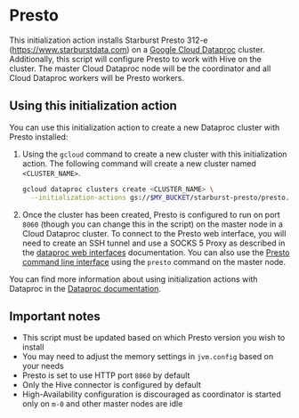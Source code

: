 # Presto

This initialization action installs Starburst Presto 312-e (https://www.starburstdata.com) on a [Google Cloud Dataproc](https://cloud.google.com/dataproc) cluster. Additionally, this script will configure Presto to work with Hive on the cluster. The master Cloud Dataproc node will be the coordinator and all Cloud Dataproc workers will be Presto workers.

## Using this initialization action
You can use this initialization action to create a new Dataproc cluster with Presto installed:

1. Using the `gcloud` command to create a new cluster with this initialization action. The following command will create a new cluster named `<CLUSTER_NAME>`.

    ```bash
    gcloud dataproc clusters create <CLUSTER_NAME> \
      --initialization-actions gs://$MY_BUCKET/starburst-presto/presto.sh
    ```
1. Once the cluster has been created, Presto is configured to run on port `8060` (though you can change this in the script) on the master node in a Cloud Dataproc cluster. To connect to the Presto web interface, you will need to create an SSH tunnel and use a SOCKS 5 Proxy as described in the [dataproc web interfaces](https://cloud.google.com/dataproc/cluster-web-interfaces) documentation. You can also use the [Presto command line interface](https://docs.starburstdata.com/latest/installation/cli.html) using the `presto` command on the master node.

You can find more information about using initialization actions with Dataproc in the [Dataproc documentation](https://cloud.google.com/dataproc/init-actions).

## Important notes
* This script must be updated based on which Presto version you wish to install
* You may need to adjust the memory settings in `jvm.config` based on your needs
* Presto is set to use HTTP port `8060` by default
* Only the Hive connector is configured by default
* High-Availability configuration is discouraged as coordinator is started only on `m-0` and other master nodes are idle
